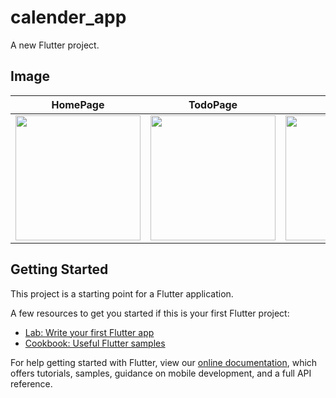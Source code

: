 # calender_app

A new Flutter project.

## Image
|HomePage|TodoPage|AddPage|EditPage|
|---|---|---|---|
|<img src="https://user-images.githubusercontent.com/92189386/164576956-1f316df9-3c58-4ccd-a9d7-23638a37cbb9.png" width="200">|<img src="https://user-images.githubusercontent.com/92189386/164577256-c635647c-d38f-4946-8579-9c3975a93071.png" width="200">|<img src="https://user-images.githubusercontent.com/92189386/164577460-f2ec2538-80ab-43a2-8bcb-0701ac15a606.png" width="200">|<img src="https://user-images.githubusercontent.com/92189386/164577526-e0976721-de18-4998-9d86-2475fab80540.png" width="200">|

## Getting Started

This project is a starting point for a Flutter application.

A few resources to get you started if this is your first Flutter project:

- [Lab: Write your first Flutter app](https://flutter.dev/docs/get-started/codelab)
- [Cookbook: Useful Flutter samples](https://flutter.dev/docs/cookbook)

For help getting started with Flutter, view our
[online documentation](https://flutter.dev/docs), which offers tutorials,
samples, guidance on mobile development, and a full API reference.
